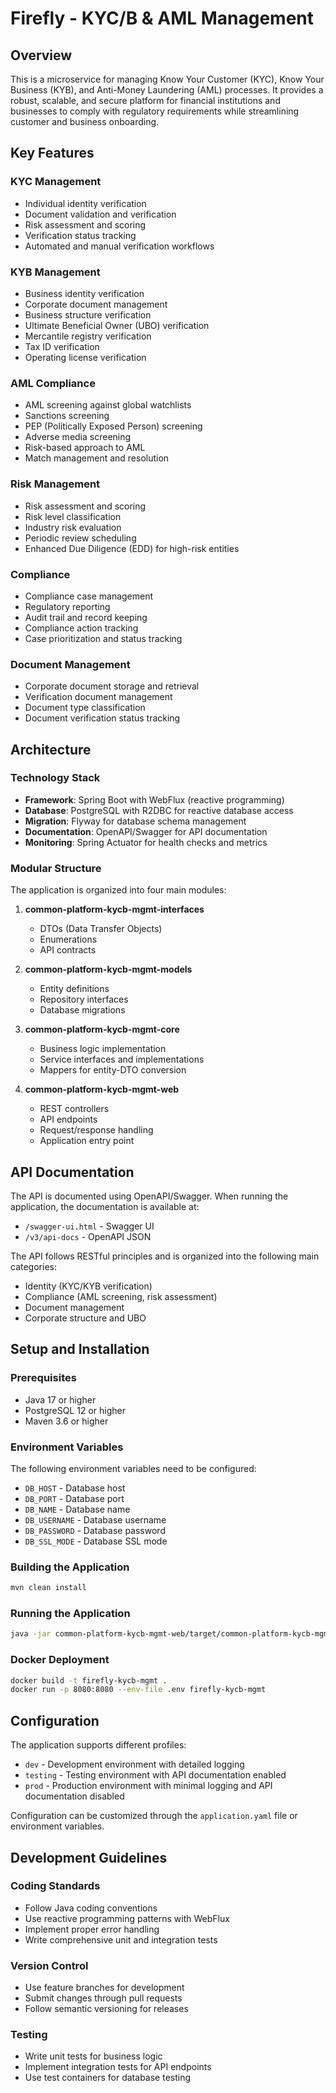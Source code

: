 # Firefly - KYC/B & AML Management

## Overview
This is a microservice for managing Know Your Customer (KYC), Know Your Business (KYB), and Anti-Money Laundering (AML) processes. It provides a robust, scalable, and secure platform for financial institutions and businesses to comply with regulatory requirements while streamlining customer and business onboarding.

## Key Features

### KYC Management
- Individual identity verification
- Document validation and verification
- Risk assessment and scoring
- Verification status tracking
- Automated and manual verification workflows

### KYB Management
- Business identity verification
- Corporate document management
- Business structure verification
- Ultimate Beneficial Owner (UBO) verification
- Mercantile registry verification
- Tax ID verification
- Operating license verification

### AML Compliance
- AML screening against global watchlists
- Sanctions screening
- PEP (Politically Exposed Person) screening
- Adverse media screening
- Risk-based approach to AML
- Match management and resolution

### Risk Management
- Risk assessment and scoring
- Risk level classification
- Industry risk evaluation
- Periodic review scheduling
- Enhanced Due Diligence (EDD) for high-risk entities

### Compliance
- Compliance case management
- Regulatory reporting
- Audit trail and record keeping
- Compliance action tracking
- Case prioritization and status tracking

### Document Management
- Corporate document storage and retrieval
- Verification document management
- Document type classification
- Document verification status tracking

## Architecture

### Technology Stack
- **Framework**: Spring Boot with WebFlux (reactive programming)
- **Database**: PostgreSQL with R2DBC for reactive database access
- **Migration**: Flyway for database schema management
- **Documentation**: OpenAPI/Swagger for API documentation
- **Monitoring**: Spring Actuator for health checks and metrics

### Modular Structure
The application is organized into four main modules:

1. **common-platform-kycb-mgmt-interfaces**
   - DTOs (Data Transfer Objects)
   - Enumerations
   - API contracts

2. **common-platform-kycb-mgmt-models**
   - Entity definitions
   - Repository interfaces
   - Database migrations

3. **common-platform-kycb-mgmt-core**
   - Business logic implementation
   - Service interfaces and implementations
   - Mappers for entity-DTO conversion

4. **common-platform-kycb-mgmt-web**
   - REST controllers
   - API endpoints
   - Request/response handling
   - Application entry point

## API Documentation
The API is documented using OpenAPI/Swagger. When running the application, the documentation is available at:
- `/swagger-ui.html` - Swagger UI
- `/v3/api-docs` - OpenAPI JSON

The API follows RESTful principles and is organized into the following main categories:
- Identity (KYC/KYB verification)
- Compliance (AML screening, risk assessment)
- Document management
- Corporate structure and UBO

## Setup and Installation

### Prerequisites
- Java 17 or higher
- PostgreSQL 12 or higher
- Maven 3.6 or higher

### Environment Variables
The following environment variables need to be configured:
- `DB_HOST` - Database host
- `DB_PORT` - Database port
- `DB_NAME` - Database name
- `DB_USERNAME` - Database username
- `DB_PASSWORD` - Database password
- `DB_SSL_MODE` - Database SSL mode

### Building the Application
```bash
mvn clean install
```

### Running the Application
```bash
java -jar common-platform-kycb-mgmt-web/target/common-platform-kycb-mgmt-web.jar
```

### Docker Deployment
```bash
docker build -t firefly-kycb-mgmt .
docker run -p 8080:8080 --env-file .env firefly-kycb-mgmt
```

## Configuration
The application supports different profiles:
- `dev` - Development environment with detailed logging
- `testing` - Testing environment with API documentation enabled
- `prod` - Production environment with minimal logging and API documentation disabled

Configuration can be customized through the `application.yaml` file or environment variables.

## Development Guidelines

### Coding Standards
- Follow Java coding conventions
- Use reactive programming patterns with WebFlux
- Implement proper error handling
- Write comprehensive unit and integration tests

### Version Control
- Use feature branches for development
- Submit changes through pull requests
- Follow semantic versioning for releases

### Testing
- Write unit tests for business logic
- Implement integration tests for API endpoints
- Use test containers for database testing